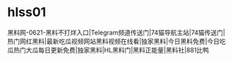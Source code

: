 # hlss01
黑料网-0621-黑料不打烊入口|Telegram频道传送门|74猫导航主站|74猫传送门|热门网红黑料|最新吃瓜视频网站黑料视频在线看|独家黑料|今日黑料免费|今日吃瓜热门大瓜每日更新免费|独家黑料|HL黑料门|黑料正能量|黑料社|881比鸭
